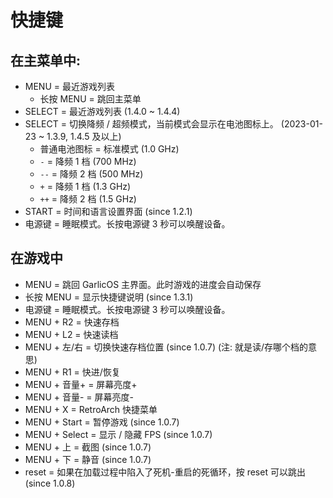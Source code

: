 # 快捷键

## 在主菜单中:

- MENU = 最近游戏列表
  - 长按 MENU = 跳回主菜单
- SELECT = 最近游戏列表 (1.4.0 ~ 1.4.4)
- SELECT = 切换降频 / 超频模式，当前模式会显示在电池图标上。 (2023-01-23 ~ 1.3.9, 1.4.5 及以上)
  - 普通电池图标 = 标准模式 (1.0 GHz)
  - `-` = 降频 1 档 (700 MHz)
  - `--` = 降频 2 档 (500 MHz)
  - `+` = 降频 1 档 (1.3 GHz)
  - `++` = 降频 2 档 (1.5 GHz)
- START = 时间和语言设置界面 (since 1.2.1)
- 电源键 = 睡眠模式。长按电源键 3 秒可以唤醒设备。

## 在游戏中

- MENU = 跳回 GarlicOS 主界面。此时游戏的进度会自动保存
- 长按 MENU = 显示快捷键说明 (since 1.3.1)
- 电源键 = 睡眠模式。长按电源键 3 秒可以唤醒设备。
- MENU + R2 = 快速存档
- MENU + L2 = 快速读档
- MENU + 左/右 = 切换快速存档位置 (since 1.0.7) (注: 就是读/存哪个档的意思)
- MENU + R1 = 快进/恢复
- MENU + 音量+ = 屏幕亮度+
- MENU + 音量- = 屏幕亮度-
- MENU + X = RetroArch 快捷菜单
- MENU + Start = 暂停游戏 (since 1.0.7)
- MENU + Select = 显示 / 隐藏 FPS (since 1.0.7)
- MENU + 上 = 截图 (since 1.0.7)
- MENU + 下 = 静音 (since 1.0.7)
- reset = 如果在加载过程中陷入了死机-重启的死循环，按 reset 可以跳出 (since 1.0.8)
